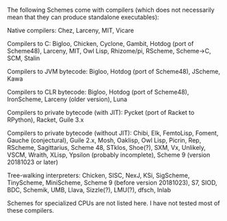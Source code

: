 The following Schemes come with compilers (which does not necessarily mean that they can produce standalone executables):

Native compilers: Chez, Larceny, MIT, Vicare

Compilers to C: Bigloo, Chicken, Cyclone, Gambit, Hotdog (port of Scheme48), Larceny, MIT, Owl Lisp,
Rhizome/pi, RScheme, Scheme->C, SCM, Stalin

Compilers to JVM bytecode: Bigloo, Hotdog (port of Scheme48), JScheme, Kawa

Compilers to CLR bytecode: Bigloo, Hotdog (port of Scheme48), IronScheme, Larceny (older version), Luna

Compilers to private bytecode (with JIT): Pycket (port of Racket to RPython), Racket, Guile 3.x

Compilers to private bytecode (without JIT):  Chibi, Elk, FemtoLisp, Foment, Gauche (conjectural), Guile 2.x,
Mosh, Oaklisp, Owl Lisp, Picrin, Rep, RScheme, Sagittarius, Scheme 48, STklos, Shoe(?), SXM, Vx, Unlikely, VSCM,
Wraith, XLisp, Ypsilon (probably incomplete), Scheme 9 (version 20181023 or later)

Tree-walking interpreters: Chicken, SISC, NexJ, KSi, SigScheme, TinyScheme, MiniScheme, Scheme 9 (before version
20181023), S7, SIOD, BDC, Schemik, UMB, Llava, Sizzle(?), LMU(?), dfsch, Inlab

Schemes for specialized CPUs are not listed here.  I have not tested most of these compilers.


